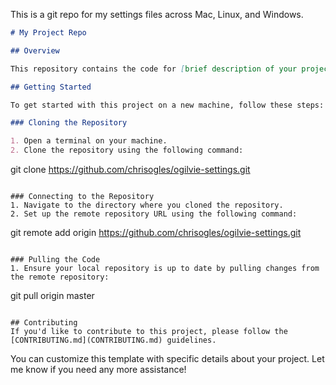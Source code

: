 This is a git repo for my settings files across Mac, Linux, and Windows.

```markdown
# My Project Repo

## Overview

This repository contains the code for [brief description of your project].

## Getting Started

To get started with this project on a new machine, follow these steps:

### Cloning the Repository

1. Open a terminal on your machine.
2. Clone the repository using the following command:
```

git clone https://github.com/chrisogles/ogilvie-settings.git

```

### Connecting to the Repository
1. Navigate to the directory where you cloned the repository.
2. Set up the remote repository URL using the following command:
```

git remote add origin https://github.com/chrisogles/ogilvie-settings.git

```

### Pulling the Code
1. Ensure your local repository is up to date by pulling changes from the remote repository:
```

git pull origin master

```

## Contributing
If you'd like to contribute to this project, please follow the [CONTRIBUTING.md](CONTRIBUTING.md) guidelines.
```

You can customize this template with specific details about your project. Let me know if you need any more assistance!
